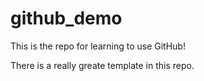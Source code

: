 # github_demo
This is the repo for learning to use GitHub!

There is a really greate template in this repo.